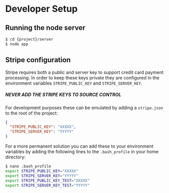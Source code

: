 # Developer Setup

## Running the node server
```bash
$ cd {project}/server
$ node app
```

## Stripe configuration
Stripe requires both a public and server key to support credit card payment processing. In order to keep these keys private they are configured in the environment variables `STRIPE_PUBLIC_KEY` and `STRIPE_SERVER_KEY`.

##### NEVER ADD THE STRIPE KEYS TO SOURCE CONTROL

For development purposes these can be emulated by adding a `stripe.json` to the root of the project:
```json
{
  "STRIPE_PUBLIC_KEY": "XXXXX",
  "STRIPE_SERVER_KEY": "YYYYY"
}
```

For a more permanent solution you can add these to your environment variables by adding the following lines to the `.bash_profile` in your home directory:
```bash
$ nano .bash_profile
export STRIPE_PUBLIC_KEY="XXXXX"
export STRIPE_SERVER_KEY="YYYYY"
export STRIPE_PUBLIC_KEY_TEST="XXXXX"
export STRIPE_SERVER_KEY_TEST="YYYYY"
```
